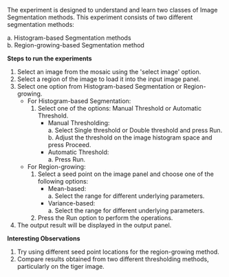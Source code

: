 The experiment is designed to understand and learn two classes of Image Segmentation methods. This experiment consists of two different segmentation methods:  

a. Histogram-based Segmentation methods  
b. Region-growing-based Segmentation method  

**Steps to run the experiments**  

1. Select an image from the mosaic using the 'select image' option.  
2. Select a region of the image to load it into the input image panel.  
3. Select one option from Histogram-based Segmentation or Region-growing.  
   - For Histogram-based Segmentation:  
      1. Select one of the options: Manual Threshold or Automatic Threshold.  
         - Manual Thresholding:  
           a. Select Single threshold or Double threshold and press Run.  
           b. Adjust the threshold on the image histogram space and press Proceed.  
         - Automatic Threshold:  
           a. Press Run.  
   - For Region-growing:  
      1. Select a seed point on the image panel and choose one of the following options:  
         - Mean-based:  
            a. Select the range for different underlying parameters.  
         -  Variance-based:  
            a. Select the range for different underlying parameters.  
      2. Press the Run option to perform the operations.  
4. The output result will be displayed in the output panel.  

**Interesting Observations**  

1. Try using different seed point locations for the region-growing method.  
2. Compare results obtained from two different thresholding methods, particularly on the tiger image.  
